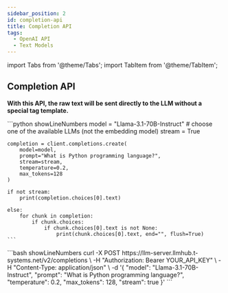 ```yaml
---
sidebar_position: 2
id: completion-api
title: Completion API
tags:
  - OpenAI API
  - Text Models
---
```


import Tabs from '@theme/Tabs';
import TabItem from '@theme/TabItem';

## Completion API

**With this API, the raw text will be sent directly to the LLM without a special tag template.**

<Tabs>
  <TabItem value="py" label="Python" default>
    ```python showLineNumbers
    model = "Llama-3.1-70B-Instruct"  # choose one of the available LLMs (not the embedding model)
    stream = True 

    completion = client.completions.create(
        model=model,
        prompt="What is Python programming language?",
        stream=stream,
        temperature=0.2,
        max_tokens=128
    )

    if not stream:
        print(completion.choices[0].text)

    else:
        for chunk in completion:
            if chunk.choices:
                if chunk.choices[0].text is not None:
                    print(chunk.choices[0].text, end="", flush=True)
    ```
  </TabItem>

  <TabItem value="curl" label="cURL">
    ```bash showLineNumbers
    curl -X POST https://llm-server.llmhub.t-systems.net/v2/completions \
    -H "Authorization: Bearer YOUR_API_KEY" \
    -H "Content-Type: application/json" \
    -d '{
        "model": "Llama-3.1-70B-Instruct",
        "prompt": "What is Python programming language?",
        "temperature": 0.2,
        "max_tokens": 128,
        "stream": true
    }'
    ```
  </TabItem>
</Tabs>
